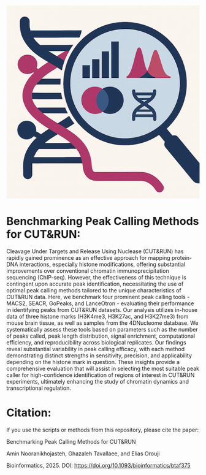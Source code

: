 ![](images/Readme_2.png)

# Benchmarking Peak Calling Methods for CUT&RUN:

Cleavage Under Targets and Release Using Nuclease (CUT&RUN) has rapidly gained prominence as an effective approach for mapping protein-DNA interactions, especially histone modifications, offering substantial improvements over conventional chromatin immunoprecipitation sequencing (ChIP-seq). However, the effectiveness of this technique is contingent upon accurate peak identification, necessitating the use of optimal peak calling methods tailored to the unique characteristics of CUT&RUN data. Here, we benchmark four prominent peak calling tools - MACS2, SEACR, GoPeaks, and LanceOtron - evaluating their performance in identifying peaks from CUT&RUN datasets. Our analysis utilizes in-house data of three histone marks (H3K4me3, H3K27ac, and H3K27me3) from mouse brain tissue, as well as samples from the 4DNucleome database. We systematically assess these tools based on parameters such as the number of peaks called, peak length distribution, signal enrichment, computational efficiency, and reproducibility across biological replicates. Our findings reveal substantial variability in peak calling efficacy, with each method demonstrating distinct strengths in sensitivity, precision, and applicability depending on the histone mark in question. These insights provide a comprehensive evaluation that will assist in selecting the most suitable peak caller for high-confidence identification of regions of interest in CUT&RUN experiments, ultimately enhancing the study of chromatin dynamics and transcriptional regulation.


# Citation:

If you use the scripts or methods from this repository, please cite the paper:

Benchmarking Peak Calling Methods for CUT&RUN

Amin Nooranikhojasteh, Ghazaleh Tavallaee, and Elias Orouji 

Bioinformatics, 2025. DOI: https://doi.org/10.1093/bioinformatics/btaf375


